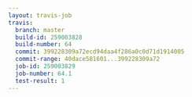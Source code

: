 ```yaml
---
layout: travis-job
travis:
  branch: master
  build-id: 259003828
  build-number: 64
  commit: 399228309a72ecd94daa4f286a0c0d71d1914005
  commit-range: 40dace581601...399228309a72
  job-id: 259003829
  job-number: 64.1
  test-result: 1
---
```

